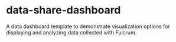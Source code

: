 # data-share-dashboard
A data dashboard template to demonstrate visualization options for displaying and analyzing data collected with Fulcrum.
